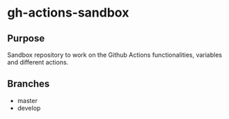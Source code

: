 # gh-actions-sandbox

## Purpose
Sandbox repository to work on the Github Actions functionalities, variables and different actions.

## Branches
- master
- develop

